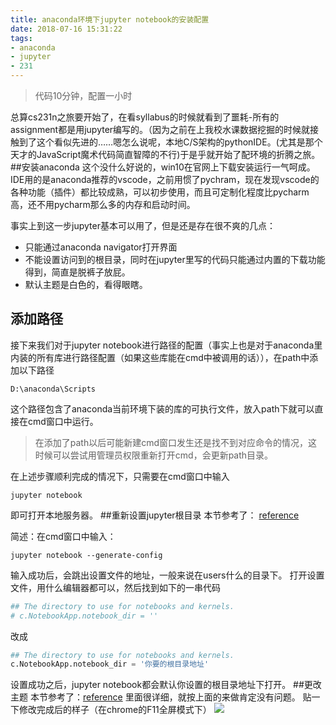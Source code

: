 ```yaml
---
title: anaconda环境下jupyter notebook的安装配置
date: 2018-07-16 15:31:22
tags:
- anaconda
- jupyter
- 231
---
```

> 代码10分钟，配置一小时

总算cs231n之旅要开始了，在看syllabus的时候就看到了噩耗-所有的assignment都是用jupyter编写的。（因为之前在上我校水课数据挖掘的时候就接触到了这个看似先进的……嗯怎么说呢，本地C/S架构的pythonIDE。(尤其是那个天才的JavaScript魔术代码简直智障的不行)于是乎就开始了配环境的折腾之旅。
##安装anaconda
这个没什么好说的，win10在官网上下载安装运行一气呵成。IDE用的是anaconda推荐的vscode，之前用惯了pychram，现在发现vscode的各种功能（插件）都比较成熟，可以初步使用，而且可定制化程度比pycharm高，还不用pycharm那么多的内存和启动时间。

事实上到这一步jupyter基本可以用了，但是还是存在很不爽的几点：
- 只能通过anaconda navigator打开界面 
- 不能设置访问到的根目录，同时在jupyter里写的代码只能通过内置的下载功能得到，简直是脱裤子放屁。
- 默认主题是白色的，看得眼瞎。


## 添加路径
接下来我们对于jupyter notebook进行路径的配置（事实上也是对于anaconda里内装的所有库进行路径配置（如果这些库能在cmd中被调用的话）），在path中添加以下路径 
```
D:\anaconda\Scripts
```
这个路径包含了anaconda当前环境下装的库的可执行文件，放入path下就可以直接在cmd窗口中运行。
> 在添加了path以后可能新建cmd窗口发生还是找不到对应命令的情况，这时候可以尝试用管理员权限重新打开cmd，会更新path目录。

在上述步骤顺利完成的情况下，只需要在cmd窗口中输入
```
jupyter notebook
```
即可打开本地服务器。
##重新设置jupyter根目录
本节参考了： [reference](https://blog.csdn.net/hufengshuo07/article/details/73616188)

简述：在cmd窗口中输入：
```
jupyter notebook --generate-config
```
输入成功后，会跳出设置文件的地址，一般来说在users什么的目录下。
打开设置文件，用什么编辑器都可以，然后找到如下的一串代码
```python
## The directory to use for notebooks and kernels.
# c.NotebookApp.notebook_dir = ''
```
改成
```python
## The directory to use for notebooks and kernels.
c.NotebookApp.notebook_dir = '你要的根目录地址'
```
设置成功之后，jupyter notebook都会默认你设置的根目录地址下打开。
##更改主题
本节参考了：[reference](https://www.jianshu.com/p/168a2509db79)
里面很详细，就按上面的来做肯定没有问题。
贴一下修改完成后的样子（在chrome的F11全屏模式下）
![](效果.png)

